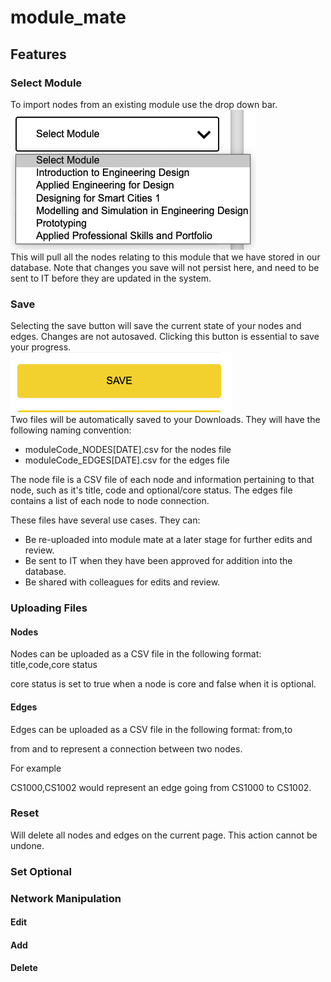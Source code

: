 # module_mate

## Features 

### Select Module 
To import nodes from an existing module use the drop down bar.  
![Drop Down Image](dropdown.png)  
This will pull all the nodes relating to this module that we have stored in our database. Note that changes you save will not persist here, and need to be sent to IT before they are updated in the system. 

### Save 
Selecting the save button will save the current state of your nodes and edges. Changes are not autosaved. Clicking this button is essential to save your progress.  
![Save Button](save.png)   
Two files will be automatically saved to your Downloads. They will have the following naming convention:  

- moduleCode_NODES[DATE].csv for the nodes file
- moduleCode_EDGES[DATE].csv for the edges file

The node file is a CSV file of each node and information pertaining to that node, such as it's title, code and optional/core status. 
The edges file contains a list of each node to node connection. 

These files have several use cases. They can:
- Be re-uploaded into module mate at a later stage for further edits and review.
- Be sent to IT when they have been approved for addition into the database.  
- Be shared with colleagues for edits and review. 


### Uploading Files

#### Nodes
Nodes can be uploaded as a CSV file in the following format:  
title,code,core status  

core status is set to true when a node is core and false when it is optional. 
#### Edges 
Edges can be uploaded as a CSV file in the following format:
from,to

from and to represent a connection between two nodes.

For example 

CS1000,CS1002 would represent an edge going from CS1000 to CS1002.

### Reset
Will delete all nodes and edges on the current page. This action cannot be undone. 


### Set Optional 


### Network Manipulation
   #### Edit
    
   #### Add
    
   #### Delete
